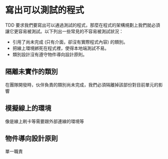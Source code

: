 # 寫出可以測試的程式

TDD 要求我們要寫出可以通過測試的程式，那麼在程式的架構規劃上我們就必須讓它更容易被測試。以下列出一些常見的不容易被測試狀況：

* 引用了尚未完成 (只有介面，卻沒有實際程式內容) 的類別。
* 把線上環境綁死在程式裡，使得本地端測試不易。
* 類別設計沒有遵守物件導向設計原則。

## 隔離未實作的類別

在團隊開發時，伙伴負責的類別尚未完成，我們必須隔離掉該部份對目前單元的影響

## 模擬線上的環境

像是線上刷卡等需要跟外部連線的環境等

## 物件導向設計原則

單一職責
